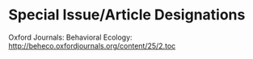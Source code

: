 # Special Issue/Article Designations

Oxford Journals:
  Behavioral Ecology:
    http://beheco.oxfordjournals.org/content/25/2.toc